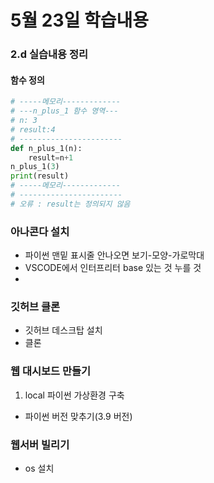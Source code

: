 # 5월 23일 학습내용


### 2.d 실습내용 정리
#### 함수 정의
```python
# -----메모리-------------
# ---n_plus_1 함수 영역---
# n: 3
# result:4
# -----------------------
def n_plus_1(n):
    result=n+1
n_plus_1(3)
print(result)
# -----메모리-------------
# -----------------------
# 오류 : result는 정의되지 않음
```


### 아나콘다 설치
- 파이썬 맨밑 표시줄 안나오면 보기-모양-가로막대
- VSCODE에서 인터프리터 base 있는 것 누를 것
- 

### 깃허브 클론
- 깃허브 데스크탑 설치
- 클론


### 웹 대시보드 만들기
1. local 파이썬 가상환경 구축
- 파이썬 버전 맞추기(3.9 버전)


### 웹서버 빌리기
- os 설치


